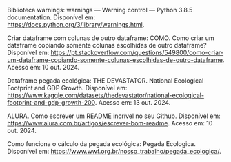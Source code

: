 Biblioteca warnings: warnings — Warning control — Python 3.8.5 documentation. Disponível em: https://docs.python.org/3/library/warnings.html.
 
Criar dataframe com colunas de outro dataframe: COMO. Como criar um dataframe copiando somente colunas escolhidas de outro dataframe? Disponível em: https://pt.stackoverflow.com/questions/549800/como-criar-um-dataframe-copiando-somente-colunas-escolhidas-de-outro-dataframe. Acesso em: 10 out. 2024.

Dataframe pegada ecológica: THE DEVASTATOR. National Ecological Footprint and GDP Growth. Disponível em: https://www.kaggle.com/datasets/thedevastator/national-ecological-footprint-and-gdp-growth-200. Acesso em: 13 out. 2024.

ALURA. Como escrever um README incrível no seu Github. Disponível em: https://www.alura.com.br/artigos/escrever-bom-readme. Acesso em: 10 out. 2024.

Como funciona o cálculo da pegada ecológica: Pegada Ecologica. Disponível em: <https://www.wwf.org.br/nosso_trabalho/pegada_ecologica/>.

‌
